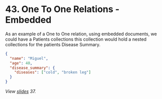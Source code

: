 # 43. One To One Relations - Embedded

As an example of a One to One relation, using embedded documents, we could have a Patients collections this collection would hold a nested collections for the patients Disease Summary.

```json
{
  "name": "Miguel",
  "age": 40,
  "disease_summary": {
    "diseases": ["cold", "broken leg"]
  }
}
```

_View [slides](../slides.pdf) 37._
